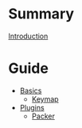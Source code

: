 # Summary

[Introduction](README.md)

# Guide

- [Basics]()
    - [Keymap](keymap.md)
- [Plugins]()
    - [Packer](packer.md)
